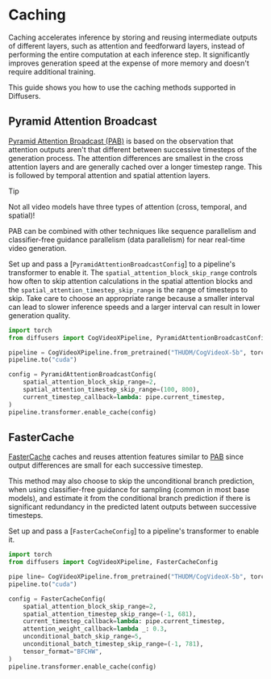 <!-- Copyright 2024 The HuggingFace Team. All rights reserved.

Licensed under the Apache License, Version 2.0 (the "License"); you may not use this file except in compliance with
the License. You may obtain a copy of the License at

http://www.apache.org/licenses/LICENSE-2.0

Unless required by applicable law or agreed to in writing, software distributed under the License is distributed on
an "AS IS" BASIS, WITHOUT WARRANTIES OR CONDITIONS OF ANY KIND, either express or implied. See the License for the
specific language governing permissions and limitations under the License. -->

# Caching

Caching accelerates inference by storing and reusing intermediate outputs of different layers, such as attention and feedforward layers, instead of performing the entire computation at each inference step. It significantly improves generation speed at the expense of more memory and doesn't require additional training.

This guide shows you how to use the caching methods supported in Diffusers.

## Pyramid Attention Broadcast

[Pyramid Attention Broadcast (PAB)](https://huggingface.co/papers/2408.12588) is based on the observation that attention outputs aren't that different between successive timesteps of the generation process. The attention differences are smallest in the cross attention layers and are generally cached over a longer timestep range. This is followed by temporal attention and spatial attention layers.

> [!TIP]
> Not all video models have three types of attention (cross, temporal, and spatial)!

PAB can be combined with other techniques like sequence parallelism and classifier-free guidance parallelism (data parallelism) for near real-time video generation.

Set up and pass a [`PyramidAttentionBroadcastConfig`] to a pipeline's transformer to enable it. The `spatial_attention_block_skip_range` controls how often to skip attention calculations in the spatial attention blocks and the `spatial_attention_timestep_skip_range` is the range of timesteps to skip. Take care to choose an appropriate range because a smaller interval can lead to slower inference speeds and a larger interval can result in lower generation quality.

```python
import torch
from diffusers import CogVideoXPipeline, PyramidAttentionBroadcastConfig

pipeline = CogVideoXPipeline.from_pretrained("THUDM/CogVideoX-5b", torch_dtype=torch.bfloat16)
pipeline.to("cuda")

config = PyramidAttentionBroadcastConfig(
    spatial_attention_block_skip_range=2,
    spatial_attention_timestep_skip_range=(100, 800),
    current_timestep_callback=lambda: pipe.current_timestep,
)
pipeline.transformer.enable_cache(config)
```

## FasterCache

[FasterCache](https://huggingface.co/papers/2410.19355) caches and reuses attention features similar to [PAB](#pyramid-attention-broadcast) since output differences are small for each successive timestep.

This method may also choose to skip the unconditional branch prediction, when using classifier-free guidance for sampling (common in most base models), and estimate it from the conditional branch prediction if there is significant redundancy in the predicted latent outputs between successive timesteps.

Set up and pass a [`FasterCacheConfig`] to a pipeline's transformer to enable it.

```python
import torch
from diffusers import CogVideoXPipeline, FasterCacheConfig

pipe line= CogVideoXPipeline.from_pretrained("THUDM/CogVideoX-5b", torch_dtype=torch.bfloat16)
pipeline.to("cuda")

config = FasterCacheConfig(
    spatial_attention_block_skip_range=2,
    spatial_attention_timestep_skip_range=(-1, 681),
    current_timestep_callback=lambda: pipe.current_timestep,
    attention_weight_callback=lambda _: 0.3,
    unconditional_batch_skip_range=5,
    unconditional_batch_timestep_skip_range=(-1, 781),
    tensor_format="BFCHW",
)
pipeline.transformer.enable_cache(config)
```